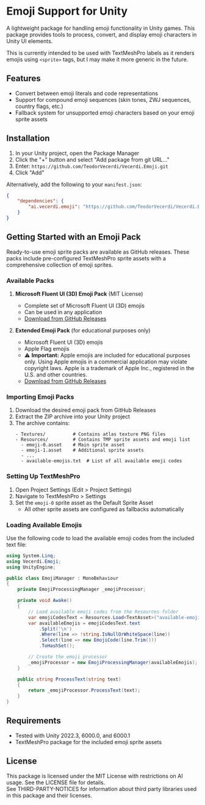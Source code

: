 # Emoji Support for Unity

A lightweight package for handling emoji functionality in Unity games. This package provides tools to process, convert, and display emoji characters in Unity UI elements.

This is currently intended to be used with TextMeshPro labels as it renders emojis using `<sprite>` tags, but I may make it more generic in the future.

## Features

- Convert between emoji literals and code representations
- Support for compound emoji sequences (skin tones, ZWJ sequences, country flags, etc.)
- Fallback system for unsupported emoji characters based on your emoji sprite assets

## Installation

1. In your Unity project, open the Package Manager
2. Click the "+" button and select "Add package from git URL..."
3. Enter: `https://github.com/TeodorVecerdi/Vecerdi.Emoji.git`
4. Click "Add"

Alternatively, add the following to your `manifest.json`:

```json
{
    "dependencies": {
        "ai.vecerdi.emoji": "https://github.com/TeodorVecerdi/Vecerdi.Emoji.git"
    }
}
```

## Getting Started with an Emoji Pack

Ready-to-use emoji sprite packs are available as GitHub releases. These packs include pre-configured TextMeshPro sprite assets with a comprehensive collection of emoji sprites.

### Available Packs

1. **Microsoft Fluent UI (3D) Emoji Pack** (MIT License)
   - Complete set of Microsoft Fluent UI (3D) emojis
   - Can be used in any application
   - [Download from GitHub Releases](https://github.com/TeodorVecerdi/Vecerdi.Emoji/releases/tag/emoji-pack-fluentui)

2. **Extended Emoji Pack** (for educational purposes only)
   - Microsoft Fluent UI (3D) emojis
   - Apple Flag emojis
   - ⚠️ **Important:** Apple emojis are included for educational purposes only. Using Apple emojis in a commercial application may violate copyright laws. Apple is a trademark of Apple Inc., registered in the U.S. and other countries.
   - [Download from GitHub Releases](https://github.com/TeodorVecerdi/Vecerdi.Emoji/releases/tag/emoji-pack-extended)

### Importing Emoji Packs

1. Download the desired emoji pack from GitHub Releases
2. Extract the ZIP archive into your Unity project
3. The archive contains:
   ```
   - Textures/          # Contains atlas texture PNG files
   - Resources/         # Contains TMP sprite assets and emoji list
     - emoji-0.asset    # Main sprite asset
     - emoji-1.asset    # Additional sprite assets
     - ...
     - available-emojis.txt  # List of all available emoji codes
   ```

### Setting Up TextMeshPro

1. Open Project Settings (Edit > Project Settings)
2. Navigate to TextMeshPro > Settings
3. Set the `emoji-0` sprite asset as the Default Sprite Asset
   - All other sprite assets are configured as fallbacks automatically

### Loading Available Emojis

Use the following code to load the available emoji codes from the included text file:

```csharp
using System.Linq;
using Vecerdi.Emoji;
using UnityEngine;

public class EmojiManager : MonoBehaviour
{
    private EmojiProcessingManager _emojiProcessor;

    private void Awake()
    {
        // Load available emoji codes from the Resources folder
        var emojiCodesText = Resources.Load<TextAsset>("available-emojis");
        var availableEmojis = emojiCodesText.text
            .Split('\n')
            .Where(line => !string.IsNullOrWhiteSpace(line))
            .Select(line => new EmojiCode(line.Trim()))
            .ToHashSet();

        // Create the emoji processor
        _emojiProcessor = new EmojiProcessingManager(availableEmojis);
    }

    public string ProcessText(string text)
    {
        return _emojiProcessor.ProcessText(text);
    }
}
```

## Requirements

- Tested with Unity 2022.3, 6000.0, and 6000.1
- TextMeshPro package for the included emoji sprite assets

## License

This package is licensed under the MIT License with restrictions on AI usage. See the LICENSE file for details.\
See THIRD-PARTY-NOTICES for information about third party libraries used in this package and their licenses.
